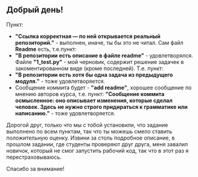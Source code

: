 
Добрый день!
------------------
Пункт:
- **"Ссылка корректная — по ней открывается реальный репозиторий."** - выполнен, иначе, ты бы это не читал. 
Сам файл **Readme** есть, т.е.пункт:
- **"В репозитории есть описание в файле readme"** - удовлетворялся.
Файле  **"1_test.py"** - мой черновик, содержит решение задачек в закоментированном виде (кроме последней).
Т.е. пункт:
- **"В репозитории есть хотя бы одна задача из предыдущего модуля."** - тоже удовлетворяется.
- Сообщение коммита будет - **"add readme"**, хорошее сообщение по мнению авторов курса, т.е. пункт:
**"Сообщение коммита осмысленное: оно описывает изменения, которые сделал человек. Здесь не нужно строго придираться к грамматике или написанию."** - тоже удовлетворяется.

Дорогой друг, только что мы с тобой установили, что задание выполнено по всем пунктам, так что ты можешь смело ставить положительную оценку.
Извини за столь подробное описание, в прошлом задании, где студенты проверяют друг друга, меня завалил новичок, который не смог запустить рабочий код, так что в этот раз я перестраховываюсь.

Спасибо за внимание!
